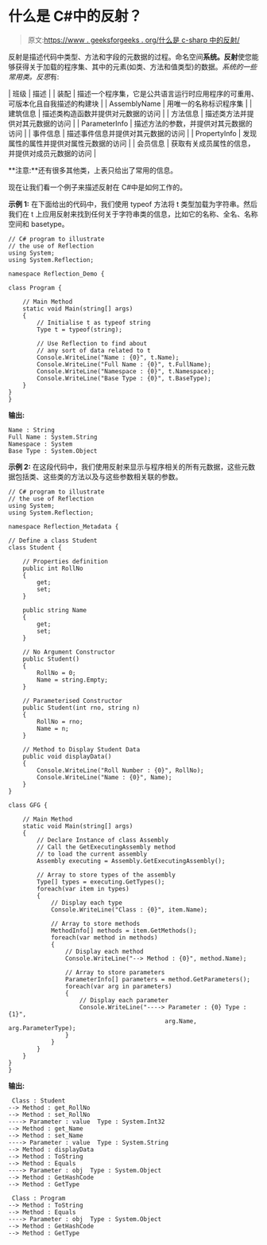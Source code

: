 # 什么是 C#中的反射？

> 原文:[https://www . geeksforgeeks . org/什么是 c-sharp 中的反射/](https://www.geeksforgeeks.org/what-is-reflection-in-c-sharp/)

反射是描述代码中类型、方法和字段的元数据的过程。命名空间**系统。反射**使您能够获得关于加载的程序集、其中的元素(如类、方法和值类型)的数据。*系统的一些常用类。反思*有:

| 班级 | 描述 |
| 装配 | 描述一个程序集，它是公共语言运行时应用程序的可重用、可版本化且自我描述的构建块 |
| AssemblyName | 用唯一的名称标识程序集 |
| 建筑信息 | 描述类构造函数并提供对元数据的访问 |
| 方法信息 | 描述类方法并提供对其元数据的访问 |
| ParameterInfo | 描述方法的参数，并提供对其元数据的访问 |
| 事件信息 | 描述事件信息并提供对其元数据的访问 |
| PropertyInfo | 发现属性的属性并提供对属性元数据的访问 |
| 会员信息 | 获取有关成员属性的信息，并提供对成员元数据的访问 |

**注意:**还有很多其他类，上表只给出了常用的信息。

现在让我们看一个例子来描述反射在 C#中是如何工作的。

**示例 1:** 在下面给出的代码中，我们使用 typeof 方法将 t 类型加载为字符串。然后我们在 t 上应用反射来找到任何关于字符串类的信息，比如它的名称、全名、名称空间和 basetype。

```
// C# program to illustrate
// the use of Reflection
using System;
using System.Reflection;

namespace Reflection_Demo {

class Program {

    // Main Method
    static void Main(string[] args)
    {
        // Initialise t as typeof string
        Type t = typeof(string);

        // Use Reflection to find about
        // any sort of data related to t
        Console.WriteLine("Name : {0}", t.Name);
        Console.WriteLine("Full Name : {0}", t.FullName);
        Console.WriteLine("Namespace : {0}", t.Namespace);
        Console.WriteLine("Base Type : {0}", t.BaseType);
    }
}
}
```

**输出:**

```
Name : String
Full Name : System.String
Namespace : System
Base Type : System.Object

```

**示例 2:** 在这段代码中，我们使用反射来显示与程序相关的所有元数据，这些元数据包括类、这些类的方法以及与这些参数相关联的参数。

```
// C# program to illustrate
// the use of Reflection
using System;
using System.Reflection;

namespace Reflection_Metadata {

// Define a class Student
class Student {

    // Properties definition
    public int RollNo
    {
        get;
        set;
    }

    public string Name
    {
        get;
        set;
    }

    // No Argument Constructor
    public Student()
    {
        RollNo = 0;
        Name = string.Empty;
    }

    // Parameterised Constructor
    public Student(int rno, string n)
    {
        RollNo = rno;
        Name = n;
    }

    // Method to Display Student Data
    public void displayData()
    {
        Console.WriteLine("Roll Number : {0}", RollNo);
        Console.WriteLine("Name : {0}", Name);
    }
}

class GFG {

    // Main Method
    static void Main(string[] args)
    {
        // Declare Instance of class Assembly
        // Call the GetExecutingAssembly method
        // to load the current assembly
        Assembly executing = Assembly.GetExecutingAssembly();

        // Array to store types of the assembly
        Type[] types = executing.GetTypes();
        foreach(var item in types)
        {
            // Display each type
            Console.WriteLine("Class : {0}", item.Name);

            // Array to store methods
            MethodInfo[] methods = item.GetMethods();
            foreach(var method in methods)
            {
                // Display each method
                Console.WriteLine("--> Method : {0}", method.Name);

                // Array to store parameters
                ParameterInfo[] parameters = method.GetParameters();
                foreach(var arg in parameters)
                {
                    // Display each parameter
                    Console.WriteLine("----> Parameter : {0} Type : {1}",
                                            arg.Name, arg.ParameterType);
                }
            }
        }
    }
}
}
```

**输出:**

```
 Class : Student
--> Method : get_RollNo
--> Method : set_RollNo
----> Parameter : value  Type : System.Int32
--> Method : get_Name
--> Method : set_Name
----> Parameter : value  Type : System.String
--> Method : displayData
--> Method : ToString
--> Method : Equals
----> Parameter : obj  Type : System.Object
--> Method : GetHashCode
--> Method : GetType

 Class : Program
--> Method : ToString
--> Method : Equals
----> Parameter : obj  Type : System.Object
--> Method : GetHashCode
--> Method : GetType

```